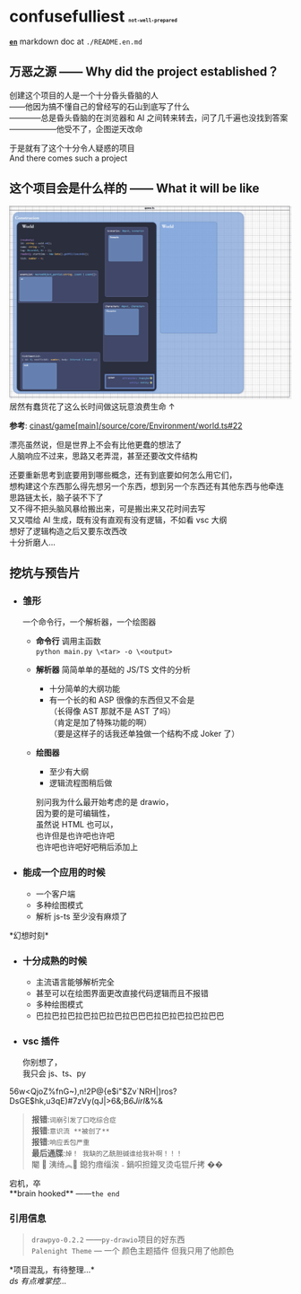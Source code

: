 # **confusefulliest** <spam style="font-size:10px">`not-well-prepared`</spam>

[**`en`**](./README.en.md) markdown doc at `./README.en.md`

## 万恶之源 —— Why did the project established？

创建这个项目的人是一个十分昏头昏脑的人  
——他因为搞不懂自己的曾经写的石山到底写了什么  
————总是昏头昏脑的在浏览器和 AI 之间转来转去，问了几千遍也没找到答案  
——————他受不了，企图逆天改命

于是就有了这个十分令人疑惑的项目  
And there comes such a project

## 这个项目会是什么样的 —— What it will be like

![alt text](/doc/愚蠢的做法.png)
居然有蠢货花了这么长时间做这玩意浪费生命 ↑

**参考**: [cinast/game[main]/source/core/Environment/world.ts#22](https://github.com/cinast/game/blob/934d6865704e02c909bc43c665e27ea0711398b0/source/core/Environment/world.ts#L22)

漂亮虽然说，但是世界上不会有比他更蠢的想法了  
人脑响应不过来，思路又老弄混，甚至还要改文件结构

还要重新思考到底要用到哪些概念，还有到底要如何怎么用它们，  
想构建这个东西那么得先想另一个东西，想到另一个东西还有其他东西与他牵连  
思路链太长，脑子装不下了  
又不得不把头脑风暴给搬出来，可是搬出来又花时间去写  
又又喂给 AI 生成，既有没有直观有没有逻辑，不如看 vsc 大纲  
想好了逻辑构造之后又要东改西改  
十分折磨人...

## 挖坑与预告片

-   ### 雏形

    一个命令行，一个解析器，一个绘图器

    -   **命令行** 调用主函数  
        `python main.py \<tar> -o \<output>`
    -   **解析器** 简简单单的基础的 JS/TS 文件的分析

        -   十分简单的大纲功能
        -   有一个长的和 ASP 很像的东西但又不会是  
            （长得像 AST 那就不是 AST 了吗）  
            （肯定是加了特殊功能的啊）  
            （要是这样子的话我还单独做一个结构不成 Joker 了）

    -   **绘图器**

        -   至少有大纲
        -   逻辑流程图稍后做

        别问我为什么最开始考虑的是 drawio，  
        因为要的是可编辑性，  
        虽然说 HTML 也可以，  
        也许但是也许吧也许吧  
        也许吧也许吧好吧稍后添加上

-   ### 能成一个应用的时候

    -   一个客户端
    -   多种绘图模式
    -   解析 js-ts 至少没有麻烦了

\*幻想时刻\*

-   ### 十分成熟的时候

    -   主流语言能够解析完全
    -   甚至可以在绘图界面更改直接代码逻辑而且不报错
    -   多种绘图模式
    -   巴拉巴拉巴拉巴拉巴拉巴拉巴巴巴拉巴拉巴拉巴拉巴巴

-   ### vsc 插件

    你别想了，  
     我只会 js、ts、py

56w<QjoZ%fnG~),n!2P@{e$i"$Zv`NRH|)ros?DsGE$hk,u3qE)#7zVy(qJ|>6&;B*6JirI*&%&

> **报错**:`词崩引发了口吃综合症`  
> **报错**:`意识流 **被创了**`  
> **报错**:`响应丢包严重`  
> **最后通牒**:`焯！ 我缺的乙酰胆碱谁给我补啊！！！`  
> 閹  洟绮︽ 鎴犳瘖缁涘  鍋呮担鐘叉烫屯锟斤拷 ��

宕机，卒  
\*\*brain hooked\*\* ——`the end`

### 引用信息

> `drawpyo-0.2.2` ——`py-drawio`项目的好东西  
> `Palenight Theme` — 一个 颜色主题插件 但我只用了他颜色

\*项目混乱，有待整理...\*  
_ds 有点难掌控..._
